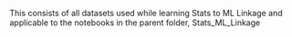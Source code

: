 This consists of all datasets used while learning Stats to ML Linkage and applicable to the notebooks in the parent folder, Stats_ML_Linkage
